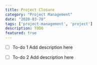 ```yaml
---
title: Project Closure
category: "Project Management"
date: "2020-03-78"
tags: ['project-management', 'project']
description: TODO
featured: true
---
```


- [ ] To-do 1
Add description here

- [ ] To-do 2
Add description here